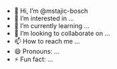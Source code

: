 - 👋 Hi, I’m @mstajic-bosch
- 👀 I’m interested in ...
- 🌱 I’m currently learning ...
- 💞️ I’m looking to collaborate on ...
- 📫 How to reach me ...
- 😄 Pronouns: ...
- ⚡ Fun fact: ...

<!---
mstajic-bosch/mstajic-bosch is a ✨ special ✨ repository because its `README.md` (this file) appears on your GitHub profile.
You can click the Preview link to take a look at your changes.
--->
